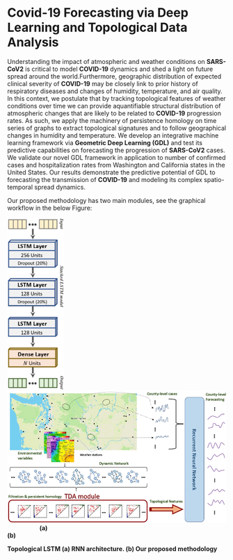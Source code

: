# Covid-19 Forecasting via Deep Learning and Topological Data Analysis

Understanding the impact of atmospheric and weather conditions on **SARS-CoV2** is critical to model **COVID-19** dynamics  and shed a light on future spread around the world.Furthermore, geographic distribution of expected clinical severity of **COVID-19** may be closely link to prior history of respiratory diseases and changes of humidity, temperature, and air quality. In this context, we postulate that by tracking topological features of weather conditions over time we can provide aquantifiable structural distribution of atmospheric changes that are likely to be related to **COVID-19** progression rates.  As such, we apply the machinery of persistence homology on time series of graphs to extract topological signatures and to follow geographical changes in humidity and temperature. We develop an integrative machine learning framework via **Geometric Deep Learning (GDL)** and test its predictive capabilities on forecasting the progression of **SARS-CoV2** cases. We validate our novel GDL framework in application to number of confirmed cases and hospitalization rates from Washington and California states in the United States. Our results demonstrate the predictive potential of GDL to forecasting the transmission of **COVID-19** and modeling its complex spatio-temporal spread dynamics.

Our proposed methodology has two main modules, see the graphical workflow in the below Figure:



<p float="left">
  <img src="Images/RNN_Architecture_page-0001.jpg" width="130" /> 
  <img  width="40" />
  <img src="Images/WorkflowMethod_page-0001.jpg" width="700" /> 
  <img  width="70" />
  <b>(a)
  <img  width="400" />
  <b>(b)
</p>

Topological LSTM (a) RNN architecture. (b) Our proposed methodology
